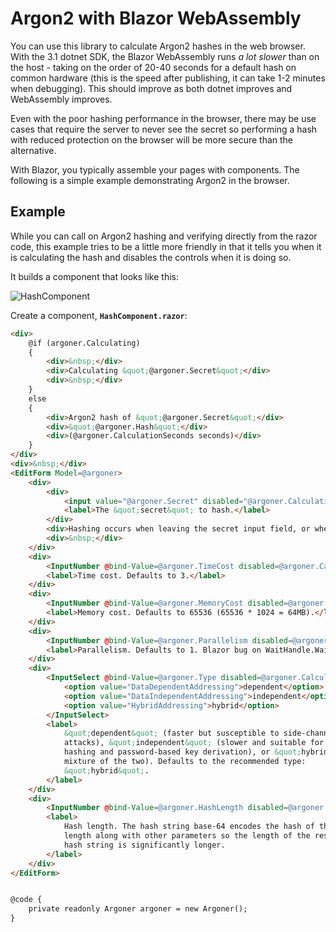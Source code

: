 ﻿# Argon2 with Blazor WebAssembly

You can use this library to calculate Argon2 hashes in the web browser.
With the 3.1 dotnet SDK, the Blazor WebAssembly runs _a lot slower_ than
on the host - taking on the order of 20-40 seconds for a default
hash on common hardware (this is the speed after publishing, it can take
1-2 minutes when debugging). This should improve as both dotnet improves
and WebAssembly improves.

Even with the poor hashing performance in the browser, there may be use cases
that require the server to never see the secret so performing a hash with
reduced protection on the browser will be more secure than the alternative.

With Blazor, you typically assemble your pages with components. The following
is a simple example demonstrating Argon2 in the browser.

## Example

While you can call on Argon2 hashing and verifying directly from the razor
code, this example tries to be a little more friendly in that it tells you
when it is calculating the hash and disables the controls when it is doing
so.

It builds a component that looks like this:

![HashComponent](./HashComonent.PNG)


Create a component, **`HashComponent.razor`**:
```html
<div>
    @if (argoner.Calculating)
    {
        <div>&nbsp;</div>
        <div>Calculating &quot;@argoner.Secret&quot;</div>
        <div>&nbsp;</div>
    }
    else
    {
        <div>Argon2 hash of &quot;@argoner.Secret&quot;</div>
        <div>&quot;@argoner.Hash&quot;</div>
        <div>(@argoner.CalculationSeconds seconds)</div>
    }
</div>
<div>&nbsp;</div>
<EditForm Model=@argoner>
    <div>
        <div>
            <input value="@argoner.Secret" disabled="@argoner.Calculating" @onchange="@((ChangeEventArgs a) => argoner.SetSecret(a.Value.ToString(), this.StateHasChanged))" />
            <label>The &quot;secret&quot; to hash.</label>
        </div>
        <div>Hashing occurs when leaving the secret input field, or when Enter is pressed and may take 2 minutes for a default hash.</div>
        <div>&nbsp;</div>
    </div>
    <div>
        <InputNumber @bind-Value=@argoner.TimeCost disabled=@argoner.Calculating />
        <label>Time cost. Defaults to 3.</label>
    </div>
    <div>
        <InputNumber @bind-Value=@argoner.MemoryCost disabled=@argoner.Calculating />
        <label>Memory cost. Defaults to 65536 (65536 * 1024 = 64MB).</label>
    </div>
    <div>
        <InputNumber @bind-Value=@argoner.Parallelism disabled=@argoner.Calculating />
        <label>Parallelism. Defaults to 1. Blazor bug on WaitHandle.WaitAny() prevents this from working on any other value than 1.</label>
    </div>
    <div>
        <InputSelect @bind-Value=@argoner.Type disabled=@argoner.Calculating>
            <option value="DataDependentAddressing">dependent</option>
            <option value="DataIndependentAddressing">independent</option>
            <option value="HybridAddressing">hybrid</option>
        </InputSelect>
        <label>
            &quot;dependent&quot; (faster but susceptible to side-channel
            attacks), &quot;independent&quot; (slower and suitable for password
            hashing and password-based key derivation), or &quot;hybrid&quot; (a
            mixture of the two). Defaults to the recommended type:
            &quot;hybrid&quot;.
        </label>
    </div>
    <div>
        <InputNumber @bind-Value=@argoner.HashLength disabled=@argoner.Calculating />
        <label>
            Hash length. The hash string base-64 encodes the hash of this
            length along with other parameters so the length of the resulting
            hash string is significantly longer.
        </label>
    </div>
</EditForm>


@code {
    private readonly Argoner argoner = new Argoner();
}
```

